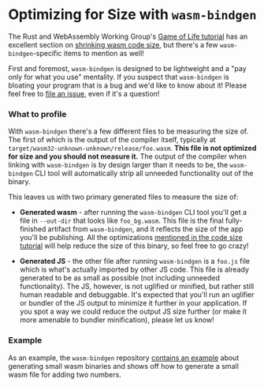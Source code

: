 # Optimizing for Size with `wasm-bindgen`

The Rust and WebAssembly Working Group's [Game of Life tutorial][gol] has an
excellent section on [shrinking wasm code size][size], but there's a few
`wasm-bindgen`-specific items to mention as well!

First and foremost, `wasm-bindgen` is designed to be lightweight and a "pay only
for what you use" mentality. If you suspect that `wasm-bindgen` is bloating your
program that is a bug and we'd like to know about it! Please feel free to [file
an issue][issue], even if it's a question!

### What to profile

With `wasm-bindgen` there's a few different files to be measuring the size of.
The first of which is the output of the compiler itself, typically at
`target/wasm32-unknown-unknown/release/foo.wasm`. **This file is not optimized
for size and you should not measure it.** The output of the compiler when
linking with `wasm-bindgen` is by design larger than it needs to be, the
`wasm-bindgen` CLI tool will automatically strip all unneeded functionality out
of the binary.

This leaves us with two primary generated files to measure the size of:

* **Generated wasm** - after running the `wasm-bindgen` CLI tool you'll get a
  file in `--out-dir` that looks like `foo_bg.wasm`. This file is the final
  fully-finished artifact from `wasm-bindgen`, and it reflects the size of the
  app you'll be publishing. All the optimizations [mentioned in the code size
  tutorial][size] will help reduce the size of this binary, so feel free to go
  crazy!

* **Generated JS** - the other file after running `wasm-bindgen` is a `foo.js`
  file which is what's actually imported by other JS code. This file is already
  generated to be as small as possible (not including unneeded functionality).
  The JS, however, is not uglified or minified, but rather still human readable
  and debuggable. It's expected that you'll run an uglifier or bundler of the JS
  output to minimize it further in your application. If you spot a way we could
  reduce the output JS size further (or make it more amenable to bundler
  minification), please let us know!

### Example

As an example, the `wasm-bindgen` repository [contains an example][example]
about generating small wasm binaries and shows off how to generate a small wasm
file for adding two numbers.

[gol]: https://rustwasm.github.io/book/game-of-life/introduction.html
[size]: https://rustwasm.github.io/book/game-of-life/code-size.html
[issue]: https://github.com/rustwasm/wasm-bindgen/issues/new
[example]: https://rustwasm.github.io/wasm-bindgen/examples/add.html
